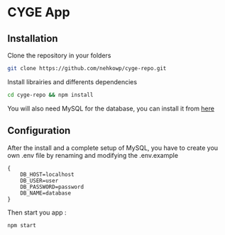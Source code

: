 # CYGE App

## Installation

Clone the repository in your folders
```bash
git clone https://github.com/nehkowp/cyge-repo.git 
```
Install librairies and differents dependencies
```bash
cd cyge-repo && npm install
```

You will also need MySQL for the database, you can install it from [here](https://dev.mysql.com/downloads/file/?id=529732 "Download MySQL")

## Configuration

After the install and a complete setup of MySQL, you have to create you own .env file by renaming and modifying the .env.example
```
{
    DB_HOST=localhost
    DB_USER=user
    DB_PASSWORD=password
    DB_NAME=database
}
```

Then start you app :
```bash
npm start
```


